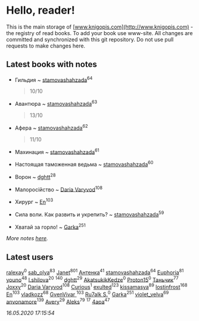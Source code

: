 # Hello, reader!
This is the main storage of [www.knigopis.com](http://www.knigopis.com) - the registry of read books.
To add your book use www-site. All changes are committed and synchronized with this git repository.
Do not use pull requests to make changes here.


## Latest books with notes
* Гильдия ~ [stamovashahzada](users/310/310646815-vkontakte)<sup>64</sup>
    > 10/10

* Авантюра ~ [stamovashahzada](users/310/310646815-vkontakte)<sup>63</sup>
    > 13/10

* Афера ~ [stamovashahzada](users/310/310646815-vkontakte)<sup>62</sup>
    > 11/10

* Махинация ~ [stamovashahzada](users/310/310646815-vkontakte)<sup>61</sup>

* Настоящая таможенная ведьма ~ [stamovashahzada](users/310/310646815-vkontakte)<sup>60</sup>

* Ворон ~ [dghtt](users/233/233860015-vkontakte)<sup>28</sup>

* Малоросійство ~ [Daria Varyvod](users/829/829893410524253-facebook)<sup>108</sup>

* Хирург ~ [En](users/333/333646551-vkontakte)<sup>103</sup>

* Сила воли. Как развить и укрепить? ~ [stamovashahzada](users/310/310646815-vkontakte)<sup>59</sup>

* Хватай за горло! ~ [Garka](users/115/115753719718250012620-google)<sup>251</sup>


_More notes [here](latest_books_with_notes.md)._


## Latest users
[ralexay](users/110/110749825769904005147-google)<sup>0</sup> 
[sab_olya](users/139/139338401-vkontakte)<sup>83</sup> 
[Janet](users/108/108113656204404967440-google)<sup>801</sup> 
[Антенка](users/118/118158645037334943900-google)<sup>41</sup> 
[stamovashahzada](users/310/310646815-vkontakte)<sup>64</sup> 
[Euphoria](users/106/106304994652616315178-google)<sup>81</sup> 
[youno](users/302/302928912-vkontakte)<sup>48</sup> 
[l.shilova](users/101/10123344-vkontakte)<sup>20</sup> 
[](users/115/115826717712507836033-google)<sup>140</sup> 
[dghtt](users/233/233860015-vkontakte)<sup>29</sup> 
[AkatsukikKedze](users/457/457642318-yandex)<sup>0</sup> 
[Proton15](users/107/107709186800804078154-google)<sup>0</sup> 
[Таньчик](users/209/2096581563762610-facebook)<sup>77</sup> 
[Joxxy](users/109/109128632962928278575-google)<sup>20</sup> 
[Daria Varyvod](users/829/829893410524253-facebook)<sup>108</sup> 
[Curious](users/232/2322112641431200-facebook)<sup>1</sup> 
[exulted](users/100/100599204551896265722-google)<sup>123</sup> 
[kissamasya](users/684/68439978-vkontakte)<sup>89</sup> 
[lostinfrost](users/217/217891524-vkontakte)<sup>168</sup> 
[En](users/333/333646551-vkontakte)<sup>103</sup> 
[vladkozz](users/572/57239276-vkontakte)<sup>68</sup> 
[GvenVivar ](users/158/158266434925901-facebook)<sup>103</sup> 
[Ru7alk S.](users/108/108928888752736822195-google)<sup>0</sup> 
[Garka](users/115/115753719718250012620-google)<sup>251</sup> 
[violet_velva](users/116/116961712580551399099-google)<sup>69</sup> 
[anvonamore](users/595/5957175-vkontakte)<sup>139</sup> 
[Avery](users/567/56734832-yandex)<sup>29</sup> 
[Aleks](users/117/117835844513813219393-google)<sup>79</sup> 
[](users/153/1537586159620888-facebook)<sup>17</sup> 
[4apa](users/117/117392596378069249667-google)<sup>47</sup> 


_16.05.2020 17:15:54_
